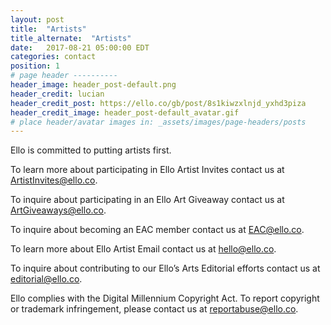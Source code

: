 ```yaml
---
layout: post
title:  "Artists"
title_alternate:  "Artists"
date:   2017-08-21 05:00:00 EDT
categories: contact
position: 1
# page header ----------
header_image: header_post-default.png
header_credit: lucian
header_credit_post: https://ello.co/gb/post/8s1kiwzxlnjd_yxhd3piza
header_credit_image: header_post-default_avatar.gif
# place header/avatar images in: _assets/images/page-headers/posts
---
```


Ello is committed to putting artists first.

To learn more about participating in Ello Artist Invites contact us at ArtistInvites@ello.co.

To inquire about participating in an Ello Art Giveaway contact us at ArtGiveaways@ello.co.

To inquire about becoming an EAC member contact us at EAC@ello.co.

To learn more about Ello Artist Email contact us at hello@ello.co.

To inquire about contributing to our Ello’s Arts Editorial efforts contact us at editorial@ello.co.

Ello complies with the Digital Millennium Copyright Act. To report copyright or trademark infringement, please contact us at reportabuse@ello.co.
